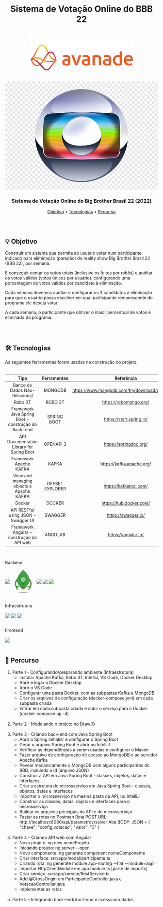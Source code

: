 <div align = "center">
    <h1> Sistema de Votação Online do BBB 22 </h1>
</div>
<br>

<div align = 'center' justify-content = 'space-around' >
   <img src= './project/logos/Avanade.png' alt = 'Avanade' >
   <img src= './project/logos/RedeGlobo.png' alt = 'Rede Globo' >
</div>

<h3 align = "center">
  Sistema de Votação Online do Big Brother Brasil 22 (2022)
</h3>

<p align="center">
 <a href="#objetivo">Objetivo</a> •
 <a href="#tecnologias">Tecnologias</a> •
 <a href="#percurso">Percurso</a> 
</p>

<br>
<br>

<div id="objetivo">
<h2> 💡 Objetivo </h2>
Construir um sistema que permita ao usuário votar num participante indicado para eliminação (paredão) do reality show Big Brother Brasil 22 (BBB 22), por semana.

E conseguir contar os votos totais (inclusive os feitos por robôs) e auditar os votos válidos (votos únicos por usuário), configurando uma porcentagem de votos válidos por candidato à eliminação.

Cada semana devemos auditar e configurar os 3 candidatos à eliminação para que o usuário possa escolher em qual participante remanescente do programa ele deseja votar.

A cada semana, o participante que obtiver o maior percentual de votos é eliminado do programa.

</div>
<br>
<br>

<div id="tecnologias">
<h2> 🛠 Tecnologias </h2>
As seguintes ferramentas foram usadas na construção do projeto:<br><br>
    
|                                                     Tipo              | Ferramentas                                |                                 Referência                                   |
| :---------------------------------------------------------------------------: | :--------------------------------------------------------------------------: | :--------------------------------------------------------------------------: |
|                    Banco de Dados Não-Relacional       |   MONGODB     |              https://www.mongodb.com/try/download/community                     |
|                           Robo 3T                                  |   ROBO 3T      |             https://robomongo.org/                                         |
|      Framework Java Spring Boot - construção do Back-end       |    SPRING BOOT       |               https://start.spring.io/                                       |
|      API Documentation Library for Spring Boot       |    OPENAPI 3       |              https://springdoc.org/                                       | 
|                           Framework Apache KAFKA                     | KAFKA   |              https://kafka.apache.org/        |    
|                           View and managing objects a Apache KAFKA         |     OFFSET EXPLORER           |              https://kafkatool.com/         |    
|                           Docker                                    |    DOCKER          |               https://hub.docker.com/                                            |      
|              API RESTful using JSON - Swagger UI           |   SWAGGER     |               https://swagger.io/                                            |    
|              Framework Angular - construção da API web           |  ANGULAR       |              https://angular.io/                                            |    
<br>

<p>Backend</p>
<img align='center' width =' 80px ' src="https://cdn.jsdelivr.net/gh/devicons/devicon/icons/mongodb/mongodb-original.svg" />
<img align='center' width =' 80px ' src="./project/logos/robomongo-3T.png" />
<img align='center' width =' 80px ' src="https://cdn.jsdelivr.net/gh/devicons/devicon/icons/spring/spring-original.svg" />
<img align='center' width =' 250px ' src="https://springdoc.org/images/springdoc-openapi.png" />
<img align='center' width =' 250px ' src="https://static1.smartbear.co/swagger/media/assets/images/swagger_logo.svg" />
<br><br>
<p>Infraestrutura</p>
<img align='center' width =' 80px ' src="https://cdn.jsdelivr.net/gh/devicons/devicon/icons/apachekafka/apachekafka-original.svg" />
<img align='center' width =' 80px ' src="https://static.macupdate.com/products/53532/m/offset-explorer-logo.png?v=1633349540" />
<img align='center' width =' 100px ' src="https://cdn.jsdelivr.net/gh/devicons/devicon/icons/docker/docker-original.svg" />
<br><br>
<p>Frontend</p>
<img align='center' width =' 80px ' src="https://cdn.jsdelivr.net/gh/devicons/devicon/icons/angularjs/angularjs-original.svg" />
<br>
<br>

<div id="percurso">
<h2> 🔎 Percurso </h2>

<ol>
    <li>Parte 1 - Configurando/preparando ambiente (Infraestrutura)
      <ul>
        <li>Instalar Apache Kafka, Robo 3T, IntelliJ, VS Code, Docker Desktop</li>
        <li>Abrir e logar o Docker Desktop</li>
        <li>Abrir o VS Code</li>
        <li>Configurar uma pasta Docker, com as subpastas Kafka e MongoDB</li>
        <li>Criar os arquivos de configuração (docker-compose.yml) em cada subpasta criada</li>
        <!-- Comando docker-compose up -d (o -d é para subir o servidor em 2º plano) -->
        <li>Entrar em cada subpasta criada e subir o serviço para o Docker (docker-compose up -d)</li>
      </ul>
    </li>
    <br>
    <li>Parte 2 - Modelando o projeto no DrawIO</li>
    <br>
    <li>Parte 3 - Criando back-end com Java Spring Boot
      <ul>
        <li>Abrir o Spring Initializr e configurar o Spring Boot</li>
        <li>Gerar o arquivo Spring Boot e abrir no IntelliJ</li>
        <li>Verificar as dependências a serem usadas e configurar o Maven</li>
        <li>Fazer arquivo de configuração de acesso ao MongoDB e ao servidor Apache Kafka</li>
        <li>Povoar mecanicamente o MongoDB com alguns participantes do BBB, incluindo o id (arquivo JSON)</li>
        <li>Construir a API em Java Spring Boot - classes, objetos, datas e interfaces</li>
        <li>Criar a estrutura do microsserviço em Java Spring Boot - classes, objetos, datas e interfaces</li>
        <li>Importar o microsserviço na mesma pasta da API, no IntelliJ</li>
        <li>Construir as classes, datas, objetos e interfaces para o microsserviço</li>
        <li>Buildar os arquivos principais da API e do microsserviço</li>
        <li>Testar as rotas no Postman
        Rota POST 
        URL: http://localhost:8080/api/parametros/salvar
        Aba BODY:
        JSON =
        {
          "chave": "config.votacao",
          "valor": "3"
        }
        </li>
      </ul>
    </li>
    <br>
    <li>Parte 4 - Criando API web com Angular
      <ul>
        <li>Novo projeto: ng new nomeProjeto </li>
        <li>Iniciando projeto: ng server --open </li>
        <li>Novo componente: ng generate component nomeComponente </li>
        <li>Criar interface: src/app/model/participante.ts</li>
        <li>Criando rota: ng generate module app-routing --flat --module=app</li>
        <li>Importar HttpClientModule em app.module.ts [parte de imports]</li>
        <li>Criar serviço: src/app/service/RestService.ts</li>
        <li>Add @CrossOrigin em ParticipanteController.java e VotacaoController.java</li>
        <li>Implementar as rotas</li>
      </ul>
    </li>
    <br>
    <li>Parte 5 - Integrando back-end/front-end e acessando dados</li>  
</ol>
</div>
<br>
<br>
